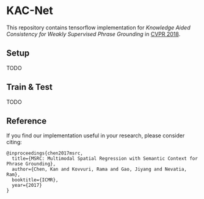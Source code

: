# KAC-Net
This repository contains tensorflow implementation for *Knowledge Aided Consistency for Weakly Supervised Phrase Grounding* in [CVPR 2018](https://arxiv.org/pdf/1803.03879).

## Setup

TODO

## Train & Test

TODO

## Reference

If you find our implementation useful in your research, please consider citing:

```
@inproceedings{chen2017msrc,
  title={MSRC: Multimodal Spatial Regression with Semantic Context for Phrase Grounding},
  author={Chen, Kan and Kovvuri, Rama and Gao, Jiyang and Nevatia, Ram},
  booktitle={ICMR},
  year={2017}
}
```
